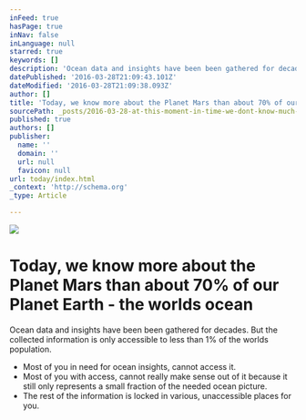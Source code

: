 ```yaml
---
inFeed: true
hasPage: true
inNav: false
inLanguage: null
starred: true
keywords: []
description: 'Ocean data and insights have been been gathered for decades. But the collected information is only accessible to less than 1% of the worlds population.'
datePublished: '2016-03-28T21:09:43.101Z'
dateModified: '2016-03-28T21:09:38.093Z'
author: []
title: 'Today, we know more about the Planet Mars than about 70% of our Planet Earth - the worlds ocean'
sourcePath: _posts/2016-03-28-at-this-moment-in-time-we-dont-know-much-about-the-worlds.md
published: true
authors: []
publisher:
  name: ''
  domain: ''
  url: null
  favicon: null
url: today/index.html
_context: 'http://schema.org'
_type: Article

---
```

![](https://the-grid-user-content.s3-us-west-2.amazonaws.com/f6a8f20a-1a58-443b-bc7b-86e3cfac3078.jpg)

# Today, we know more about the Planet Mars than about 70% of our Planet Earth - the worlds ocean

Ocean data and insights have been been gathered for decades. But the collected information is only accessible to less than 1% of the worlds population.

* Most of you in need for ocean insights, cannot access it. 
* Most of you with access, cannot really make sense out of it because it still only represents a small fraction of the needed ocean picture. 
* The rest of the information is locked in various, unaccessible places for you.